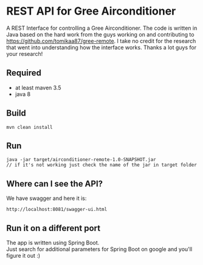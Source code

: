 # REST API for Gree Airconditioner

A REST Interface for controlling a Gree Airconditioner. The code is written in Java based on the hard work from the guys working on and contributing to https://github.com/tomikaa87/gree-remote. I take no credit for the research that went into understanding how the interface works. Thanks a lot guys for your research!

## Required

- at least maven 3.5 
- java 8

## Build

```
mvn clean install
```

## Run

```
java -jar target/airconditioner-remote-1.0-SNAPSHOT.jar 
// if it's not working just check the name of the jar in target folder
```

## Where can I see the API?

We have swagger and here it is:
```
http://localhost:8081/swagger-ui.html
```

## Run it on a different port

The app is written using Spring Boot.  
Just search for additional parameters for Spring Boot on google and you'll figure it out :)
